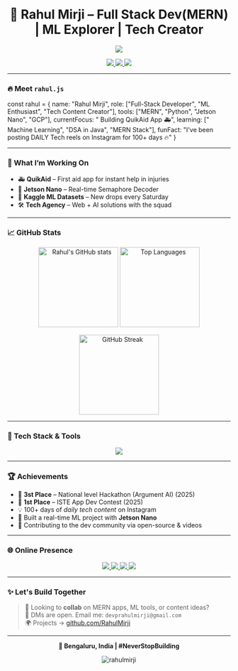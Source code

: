 <h1 align="center">🚀 Rahul Mirji – Full Stack Dev(MERN) | ML Explorer | Tech Creator</h1>

<p align="center">
  <img src="https://readme-typing-svg.herokuapp.com?font=Fira+Code&size=24&pause=1000&color=F76C6C&center=true&vCenter=true&width=435&lines=BBuilding+cool+apps+with+MERN+%F0%9F%92%BB;Creating+ML+solutions+%F0%9F%A7%A0;100%2B+Days+of+Tech+Content+%F0%9F%93%B1" />
</p>
<p align="center">
  <a href="https://www.instagram.com/rahul__mirji/" target="_blank">
    <img src="https://img.shields.io/badge/Instagram-E4405F?style=for-the-badge&logo=instagram&logoColor=white" />
  </a>
  <a href="https://twitter.com/mirjirahul" target="_blank">
    <img src="https://img.shields.io/badge/X%20(Twitter)-000000?style=for-the-badge&logo=twitter&logoColor=white" />
  </a>
  <a href="https://www.kaggle.com/rahulmirji" target="_blank">
    <img src="https://img.shields.io/badge/Kaggle-20BEFF?style=for-the-badge&logo=kaggle&logoColor=white" />
  </a>
</p>


---

### 🔥 Meet `rahul.js`

const rahul = {
  name: "Rahul Mirji",
  role: ["Full-Stack Developer", "ML Enthusiast", "Tech Content Creator"],
  tools: ["MERN", "Python", "Jetson Nano", "GCP"],
  currentFocus: " Building QuikAid App 🚑",
  learning: [" Machine Learning", "DSA in Java", "MERN Stack"],
  funFact: "I've been posting DAILY Tech reels on Instagram for 100+ days 🔥"
}

---

### 🧠 What I’m Working On
- 🚑 **QuikAid** – First aid app for instant help in injuries  
- 🤖 **Jetson Nano** – Real-time Semaphore Decoder  
- 🧮 **Kaggle ML Datasets** – New drops every Saturday  
- 🛠 **Tech Agency** – Web + AI solutions with the squad  

---

### 📈 GitHub Stats

<p align="center">
  <img src="https://github-readme-stats.vercel.app/api?username=rahulmirji&show_icons=true&theme=radical" alt="Rahul's GitHub stats" height="180"/>
  <img src="https://github-readme-stats.vercel.app/api/top-langs/?username=rahulmirji&layout=compact&theme=radical" alt="Top Languages" height="180"/>
</p>

<p align="center">
  <img src="https://streak-stats.demolab.com/?user=rahulmirji&theme=radical" alt="GitHub Streak" height="180"/>
</p>



---

### 🧰 Tech Stack & Tools

<p align="center">
  <img src="https://skillicons.dev/icons?i=react,nodejs,express,mongodb,html,css,javascript,python,linux,git,vscode,firebase" />
</p>

---

### 🏆 Achievements

- 🥇 **3st Place** – National level Hackathon (Argument AI) (2025)  
- 🥇 **1st Place** – ISTE App Dev Contest (2025)  
- 💡 100+ days of *daily tech content* on Instagram  
- 🤖 Built a real-time ML project with **Jetson Nano**  
- 🚀 Contributing to the dev community via open-source & videos  

---

### 🌐 Online Presence

<p align="center">
  <a href="https://twitter.com/mirjirahul" target="_blank">
    <img src="https://img.shields.io/badge/Twitter-1DA1F2?style=for-the-badge&logo=twitter&logoColor=white" />
  </a>
  <a href="https://linkedin.com/in/rahul-mirji-7764551ba" target="_blank">
    <img src="https://img.shields.io/badge/LinkedIn-0A66C2?style=for-the-badge&logo=linkedin&logoColor=white" />
  </a>
  <a href="https://www.leetcode.com/rahulmirji07" target="_blank">
    <img src="https://img.shields.io/badge/LeetCode-FFA116?style=for-the-badge&logo=leetcode&logoColor=black" />
  </a>
  <a href="mailto:devprahulmirji@gmail.com">
    <img src="https://img.shields.io/badge/Gmail-EA4335?style=for-the-badge&logo=gmail&logoColor=white" />
  </a>
</p>

---

### ✨ Let's Build Together

> 💬 Looking to **collab** on MERN apps, ML tools, or content ideas?  
> 📩 DMs are open. Email me: `devprahulmirji@gmail.com`  
> 🌍 Projects → [github.com/RahulMirji](https://github.com/RahulMirji)

---

<p align="center"><b>📍 Bengaluru, India | #NeverStopBuilding</b></p>

<p align="center">
  <img src="https://komarev.com/ghpvc/?username=rahulmirji&label=Profile%20Views&color=blueviolet&style=flat-square" alt="rahulmirji" />
</p>

